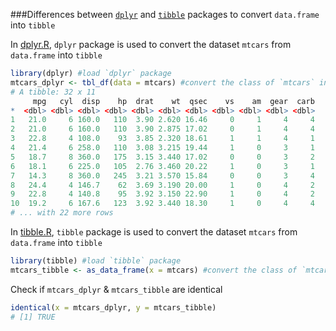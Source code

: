 ###Differences between [`dplyr`](https://cran.r-project.org/web/packages/dplyr/index.html) and [`tibble`](https://cran.r-project.org/web/packages/tibble/index.html) packages to convert `data.frame` into `tibble`

In [dplyr.R](https://github.com/puneeth019/playground/blob/master/dplyr.R), `dplyr` package is used to convert the dataset `mtcars` from `data.frame` into `tibble`

```R
library(dplyr) #load `dplyr` package
mtcars_dplyr <- tbl_df(data = mtcars) #convert the class of `mtcars` into `tibble`
# A tibble: 32 x 11
     mpg   cyl  disp    hp  drat    wt  qsec    vs    am  gear  carb
*  <dbl> <dbl> <dbl> <dbl> <dbl> <dbl> <dbl> <dbl> <dbl> <dbl> <dbl>
1   21.0     6 160.0   110  3.90 2.620 16.46     0     1     4     4
2   21.0     6 160.0   110  3.90 2.875 17.02     0     1     4     4
3   22.8     4 108.0    93  3.85 2.320 18.61     1     1     4     1
4   21.4     6 258.0   110  3.08 3.215 19.44     1     0     3     1
5   18.7     8 360.0   175  3.15 3.440 17.02     0     0     3     2
6   18.1     6 225.0   105  2.76 3.460 20.22     1     0     3     1
7   14.3     8 360.0   245  3.21 3.570 15.84     0     0     3     4
8   24.4     4 146.7    62  3.69 3.190 20.00     1     0     4     2
9   22.8     4 140.8    95  3.92 3.150 22.90     1     0     4     2
10  19.2     6 167.6   123  3.92 3.440 18.30     1     0     4     4
# ... with 22 more rows
```
In [tibble.R](https://github.com/puneeth019/playground/blob/master/tibble.R), `tibble` package is used to convert the dataset `mtcars` from `data.frame` into `tibble`

```R
library(tibble) #load `tibble` package
mtcars_tibble <- as_data_frame(x = mtcars) #convert the class of `mtcars` into `tibble`
```
Check if `mtcars_dplyr` & `mtcars_tibble` are identical

```R
identical(x = mtcars_dplyr, y = mtcars_tibble)
# [1] TRUE
```
